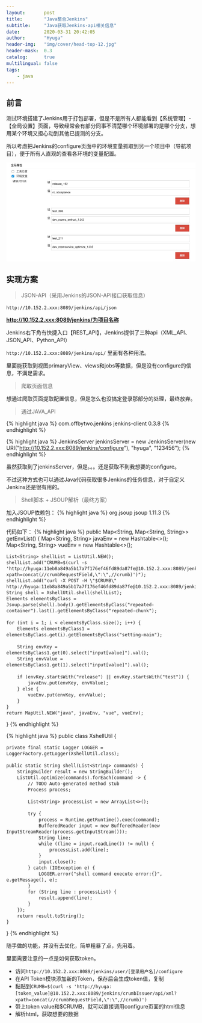```yaml
---
layout:       post
title:        "Java整合Jenkins"
subtitle:     "Java获取Jenkins-api相关信息"
date:         2020-03-31 20:42:05
author:       "Hyuga"
header-img:   "img/cover/head-top-12.jpg"
header-mask:  0.3
catalog:      true
multilingual: false
tags:
    - java
---
```


## 前言
测试环境搭建了Jenkins用于打包部署，但是不是所有人都能看到【系统管理】-【全局设置】页面，导致经常会有部分同事不清楚哪个环境部署的是哪个分支，想用某个环境又担心动到其他已提测的分支。

所以考虑把Jenkins的configure页面中的环境变量抓取到另一个项目中（导航项目），便于所有人直观的查看各环境的变量配置。

![](/img/2020/2020-04/java-jenkins-1.png)

## 实现方案

> JSON-API（采用Jenkins的JSON-API接口获取信息）

`http://10.152.2.xxx:8089/jenkins/api/json`

**http://10.152.2.xxx:8089/jenkins/为项目名称**

Jenkins右下角有快捷入口【REST_API】，Jenkins提供了三种api（XML_API、JSON_API、Python_API）

`http://10.152.2.xxx:8089/jenkins/api/` 里面有各种用法。

里面能获取到视图primaryView、views和jobs等数据，但是没有configure的信息，不满足需求。

> 爬取页面信息

想通过爬取页面提取配置信息，但是怎么也没搞定登录那部分的处理，最终放弃。

> 通过JAVA_API

{% highlight java %}
<dependency>
    <groupId>com.offbytwo.jenkins</groupId>
    <artifactId>jenkins-client</artifactId>
    <version>0.3.8</version>
</dependency>
{% endhighlight %}

{% highlight java %}
JenkinsServer jenkinsServer = new JenkinsServer(new URI("http://10.152.2.xxx:8089/jenkins/configure"), "hyuga", "123456");
{% endhighlight %}

虽然获取到了jenkinsServer，但是。。。还是获取不到我想要的configure。

不过这种方式也可以通过Java代码获取很多Jenkins的任务信息，对于自定义Jenkins还是很有用的。

> Shell脚本 + JSOUP解析（最终方案）

加入JSOUP依赖包：
{% highlight java %}
<dependency>
    <!-- jsoup HTML parser library @ https://jsoup.org/ -->
    <groupId>org.jsoup</groupId>
    <artifactId>jsoup</artifactId>
    <version>1.11.3</version>
</dependency>
{% endhighlight %}

代码如下：
{% highlight java %}
public Map<String, Map<String, String>> getEnvList() {
    Map<String, String> javaEnv = new Hashtable<>();
    Map<String, String> vueEnv = new Hashtable<>();

    List<String> shellList = ListUtil.NEW();
    shellList.add("CRUMB=$(curl -s 'http://hyuga:11eb8a849a5b17a7f176ef46fd89da87fe@10.152.2.xxx:8089/jenkins/crumbIssuer/api/xml?xpath=concat(//crumbRequestField,\":\",//crumb)')");
    shellList.add("curl -X POST -H \"$CRUMB\" http://hyuga:11eb8a849a5b17a7f176ef46fd89da87fe@10.152.2.xxx:8089/jenkins/configure");
    String shell = XshellUtil.shell(shellList);
    Elements elementsByClass = Jsoup.parse(shell).body().getElementsByClass("repeated-container").last().getElementsByClass("repeated-chunk");

    for (int i = 1; i < elementsByClass.size(); i++) {
        Elements elementsByClass1 = elementsByClass.get(i).getElementsByClass("setting-main");

        String envKey = elementsByClass1.get(0).select("input[value]").val();
        String envValue = elementsByClass1.get(1).select("input[value]").val();

        if (envKey.startsWith("release") || envKey.startsWith("test")) {
            javaEnv.put(envKey, envValue);
        } else {
            vueEnv.put(envKey, envValue);
        }
    }
    return MapUtil.NEW("java", javaEnv, "vue", vueEnv);
}
{% endhighlight %}

{% highlight java %}
public class XshellUtil {

    private final static Logger LOGGER = LoggerFactory.getLogger(XshellUtil.class);

    public static String shell(List<String> commands) {
        StringBuilder result = new StringBuilder();
        ListUtil.optimize(commands).forEach(command -> {
            // TODO Auto-generated method stub
            Process process;

            List<String> processList = new ArrayList<>();

            try {
                process = Runtime.getRuntime().exec(command);
                BufferedReader input = new BufferedReader(new InputStreamReader(process.getInputStream()));
                String line;
                while ((line = input.readLine()) != null) {
                    processList.add(line);
                }
                input.close();
            } catch (IOException e) {
                LOGGER.error("shell command execute error:{}", e.getMessage(), e);
            }
            for (String line : processList) {
                result.append(line);
            }
        });
        return result.toString();
    }

}
{% endhighlight %}

随手做的功能，并没有去优化，简单粗暴了点，先用着。

里面需要注意的一点是如何获取token。

- 访问`http://10.152.2.xxx:8089/jenkins/user/[登录用户名]/configure`
- 在API Token模块添加新的Token，保存后会生成token值，复制
- 黏贴到`CRUMB=$(curl -s 'http://hyuga:[token_value]@10.152.2.xxx:8089/jenkins/crumbIssuer/api/xml?xpath=concat(//crumbRequestField,\":\",//crumb)')`
- 带上token value和$CRUMB，就可以直接调用configure页面的html信息
- 解析html，获取想要的数据








